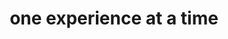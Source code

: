 ---
createPage: true
templateKey: work-page
title: one experience at a time
subTitle: "We solve problems with candid conversations, strategic thinking, and plenty of collaboration. We’re always willing to explore new approaches or re-examine an existing one to uncover new angles. Developers and designers work side by side, dedicated client advisors keep your goals front and center, and UX strategists ensure data-driven decision-making, all with a human-centered design focus. That's how we — alongside our amazing client partners — design the world around us, one experience at a time."
seo:
  metaTitle: work | andculture
  metaDescription: ""
  socialShareCopy: ""
---